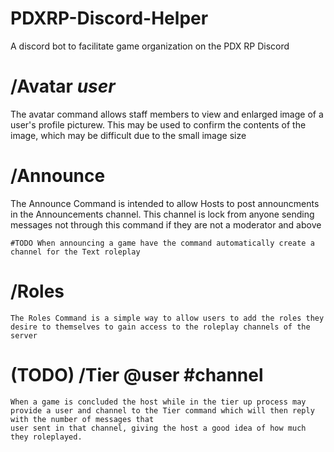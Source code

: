 # PDXRP-Discord-Helper
A discord bot to facilitate game organization on the PDX RP Discord

# /Avatar *user*
The avatar command allows staff members to view and enlarged image of a user's profile picturew. This may be used to confirm the contents of the image, which may be difficult due to the small image size

# /Announce
The Announce Command is intended to allow Hosts to post announcments in the Announcements channel. This channel is lock from anyone sending messages not through this command
if they are not a moderator and above

    #TODO When announcing a game have the command automatically create a channel for the Text roleplay 

# /Roles
    The Roles Command is a simple way to allow users to add the roles they desire to themselves to gain access to the roleplay channels of the server

# (TODO) /Tier @user #channel
    When a game is concluded the host while in the tier up process may provide a user and channel to the Tier command which will then reply with the number of messages that
    user sent in that channel, giving the host a good idea of how much they roleplayed.